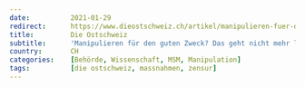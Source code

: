 ```yaml
---
date:          2021-01-29
redirect:      https://www.dieostschweiz.ch/artikel/manipulieren-fuer-den-guten-zweck-das-geht-nicht-mehr-lange-gut-NYmNwwQ
title:         Die Ostschweiz
subtitle:      'Manipulieren für den guten Zweck? Das geht nicht mehr lange gut'
country:       CH
categories:    [Behörde, Wissenschaft, MSM, Manipulation]
tags:          [die ostschweiz, massnahmen, zensur]
---
```

